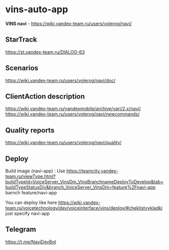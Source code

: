 # vins-auto-app

**VINS navi** - https://wiki.yandex-team.ru/users/volerog/navi/

## StarTrack
https://st.yandex-team.ru/DIALOG-63

## Scenarios
https://wiki.yandex-team.ru/users/volerog/navi/doc/

## ClientAction description
https://wiki.yandex-team.ru/yandexmobile/archive/yari/2.x/navi/
https://wiki.yandex-team.ru/users/volerog/navi/newcommands/

## Quality reports
https://wiki.yandex-team.ru/users/volerog/navi/quality/

## Deploy
Build image (navi-app) :
 Use https://teamcity.yandex-team.ru/viewType.html?buildTypeId=VoiceServer_VinsDm_VinsBranchnameDeployToDevelop&tab=buildTypeStatusDiv&branch_VoiceServer_VinsDm=feature%2Fnavi-app barnch feature/navi-app

You can deploy like here https://wiki.yandex-team.ru/voicetechnology/dev/voiceinterface/vins/deploy/#cheklistvykladki
just specify navi-app


## Telegram
https://t.me/NaviDevBot


